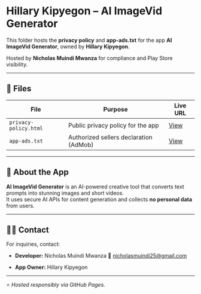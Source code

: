 # Hillary Kipyegon – AI ImageVid Generator

This folder hosts the **privacy policy** and **app-ads.txt** for the app **AI ImageVid Generator**, owned by **Hillary Kipyegon**.

Hosted by **Nicholas Muindi Mwanza** for compliance and Play Store visibility.

---

## 📄 Files

| File | Purpose | Live URL |
|------|----------|----------|
| `privacy-policy.html` | Public privacy policy for the app | [View](https://nicky-muindi.github.io/hillary-kipyegon/privacy-policy.html) |
| `app-ads.txt` | Authorized sellers declaration (AdMob) | [View](https://nicky-muindi.github.io/hillary-kipyegon/app-ads.txt) |

---

## 🧠 About the App

**AI ImageVid Generator** is an AI-powered creative tool that converts text prompts into stunning images and short videos.  
It uses secure AI APIs for content generation and collects **no personal data** from users.

---

## 🧑‍💻 Contact

For inquiries, contact:

- **Developer:** Nicholas Muindi Mwanza 
  📩 [nicholasmuindi25@gmail.com](mailto:nicholasmuindi25@gmail.com)

- **App Owner:** Hillary Kipyegon  

---

⭐ *Hosted responsibly via GitHub Pages.*
